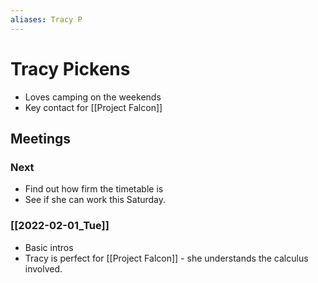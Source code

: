 ```yaml
---
aliases: Tracy P
---
```


# Tracy Pickens

- Loves camping on the weekends
- Key contact for [[Project Falcon]]

## Meetings

### Next

- Find out how firm the timetable is
- See if she can work this Saturday.

### [[2022-02-01_Tue]]

- Basic intros
- Tracy is perfect for [[Project Falcon]] - she understands the calculus involved.
